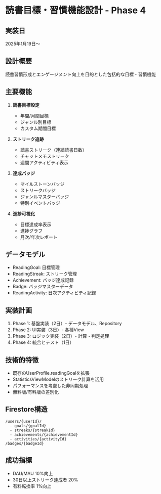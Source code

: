 # 読書目標・習慣機能設計 - Phase 4

## 実装日
2025年1月19日〜

## 設計概要
読書習慣形成とエンゲージメント向上を目的とした包括的な目標・習慣機能

## 主要機能
1. **読書目標設定**
   - 年間/月間目標
   - ジャンル別目標
   - カスタム期間目標

2. **ストリーク追跡**
   - 読書ストリーク（連続読書日数）
   - チャットメモストリーク
   - 週間アクティビティ表示

3. **達成バッジ**
   - マイルストーンバッジ
   - ストリークバッジ
   - ジャンルマスターバッジ
   - 特別イベントバッジ

4. **進捗可視化**
   - 目標達成率表示
   - 進捗グラフ
   - 月次/年次レポート

## データモデル
- ReadingGoal: 目標管理
- ReadingStreak: ストリーク管理
- Achievement: バッジ達成記録
- Badge: バッジマスターデータ
- ReadingActivity: 日次アクティビティ記録

## 実装計画
1. Phase 1: 基盤実装（2日）- データモデル、Repository
2. Phase 2: UI実装（3日）- 各種View
3. Phase 3: ロジック実装（2日）- 計算・判定処理
4. Phase 4: 統合とテスト（1日）

## 技術的特徴
- 既存のUserProfile.readingGoalを拡張
- StatisticsViewModelのストリーク計算を活用
- パフォーマンスを考慮した非同期処理
- 無料版/有料版の差別化

## Firestore構造
```
/users/{userId}/
  - goals/{goalId}
  - streaks/{streakId}
  - achievements/{achievementId}
  - activities/{activityId}
/badges/{badgeId}
```

## 成功指標
- DAU/MAU 10%向上
- 30日以上ストリーク達成者 20%
- 有料転換率 1%向上